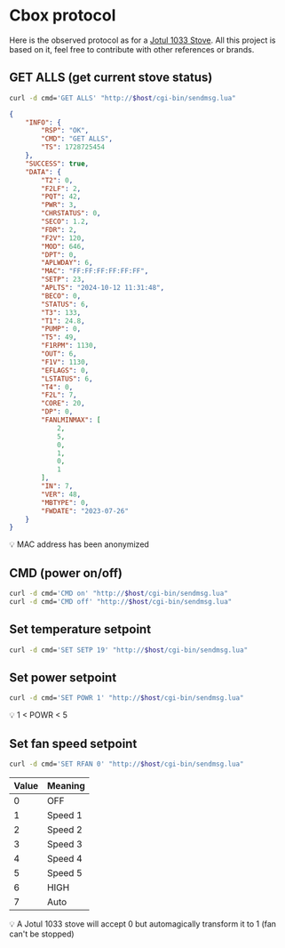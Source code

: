 # Cbox protocol

Here is the observed protocol as for a [Jotul 1033 Stove](https://www.jotul.fr/produits/granules-de-bois/poele-granules-design-et-etanche/jotul-pf-1033).
All this project is based on it, feel free to contribute with other references or brands.

## GET ALLS (get current stove status)

```sh
curl -d cmd='GET ALLS' "http://$host/cgi-bin/sendmsg.lua"
```

```Json
{
    "INFO": {
        "RSP": "OK",
        "CMD": "GET ALLS",
        "TS": 1728725454
    },
    "SUCCESS": true,
    "DATA": {
        "T2": 0,
        "F2LF": 2,
        "PQT": 42,
        "PWR": 3,
        "CHRSTATUS": 0,
        "SECO": 1.2,
        "FDR": 2,
        "F2V": 120,
        "MOD": 646,
        "DPT": 0,
        "APLWDAY": 6,
        "MAC": "FF:FF:FF:FF:FF:FF",
        "SETP": 23,
        "APLTS": "2024-10-12 11:31:48",
        "BECO": 0,
        "STATUS": 6,
        "T3": 133,
        "T1": 24.8,
        "PUMP": 0,
        "T5": 49,
        "F1RPM": 1130,
        "OUT": 6,
        "F1V": 1130,
        "EFLAGS": 0,
        "LSTATUS": 6,
        "T4": 0,
        "F2L": 7,
        "CORE": 20,
        "DP": 0,
        "FANLMINMAX": [
            2,
            5,
            0,
            1,
            0,
            1
        ],
        "IN": 7,
        "VER": 48,
        "MBTYPE": 0,
        "FWDATE": "2023-07-26"
    }
}
```

:bulb: MAC address has been anonymized

## CMD (power on/off)

```sh
curl -d cmd='CMD on' "http://$host/cgi-bin/sendmsg.lua"
curl -d cmd='CMD off' "http://$host/cgi-bin/sendmsg.lua"
```

## Set temperature setpoint

```sh
curl -d cmd='SET SETP 19' "http://$host/cgi-bin/sendmsg.lua"
```

## Set power setpoint

```sh
curl -d cmd='SET POWR 1' "http://$host/cgi-bin/sendmsg.lua"
```

:bulb: 1 < POWR < 5

## Set fan speed setpoint

```sh
curl -d cmd='SET RFAN 0' "http://$host/cgi-bin/sendmsg.lua"
```

| Value | Meaning |
|-------|---------|
| 0     | OFF     |
| 1     | Speed 1 |
| 2     | Speed 2 |
| 3     | Speed 3 |
| 4     | Speed 4 |
| 5     | Speed 5 |
| 6     | HIGH    |
| 7     | Auto    |

:bulb: A Jotul 1033 stove will accept 0 but automagically transform it to 1 (fan can't be stopped)
